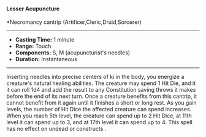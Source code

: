 #### Lesser Acupuncture
*Necromancy cantrip (Artificer,Cleric,Druid,Sorcerer)
___
- **Casting Time:** 1 minute
- **Range:** Touch
- **Components:** S, M (acupuncturist's needles)
- **Duration:** Instantaneous
---
Inserting needles into precise centers of ki in the
body, you energize a creature's natural healing
abilities. The creature may spend 1 Hit Die, and it it
can roll 1d4 and add the result to any Constitution
saving throws it makes before the end of its next
turn. Once a creature benefits from this cantrip, it
cannot benefit from it again until it finishes a short
or long rest.
As you gain levels, the number of Hit Dice the
affected creature can spend increases. When you
reach 5th level, the creature can spend up to 2 Hit
Dice, at 11th level it can spend up to 3, and at 17th
level it can spend up to 4. This spell has no effect on
undead or constructs .
